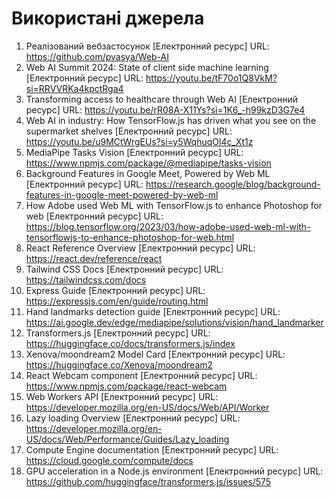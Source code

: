 # Використані джерела

1. Реалізований вебзастосунок [Електронний ресурс] URL: https://github.com/pvasya/Web-AI
2. Web AI Summit 2024: State of client side machine learning [Електронний ресурс] URL: https://youtu.be/tF70o1Q8VkM?si=RRVVRKa4kpctRga4
3. Transforming access to healthcare through Web AI  [Електронний ресурс] URL: https://youtu.be/rR08A-X11Ys?si=1K6_-h99kzD3G7e4
4. Web AI in industry: How TensorFlow.js has driven what you see on the supermarket shelves [Електронний ресурс] URL: https://youtu.be/u9MCtWrgEUs?si=y5WqhuqOl4c_Xt1z
5. MediaPipe Tasks Vision [Електронний ресурс] URL: https://www.npmjs.com/package/@mediapipe/tasks-vision
6. Background Features in Google Meet, Powered by Web ML [Електронний ресурс] URL: https://research.google/blog/background-features-in-google-meet-powered-by-web-ml
7. How Adobe used Web ML with TensorFlow.js to enhance Photoshop for web [Електронний ресурс] URL: https://blog.tensorflow.org/2023/03/how-adobe-used-web-ml-with-tensorflowjs-to-enhance-photoshop-for-web.html
8. React Reference Overview [Електронний ресурс] URL: https://react.dev/reference/react
9. Tailwind CSS Docs [Електронний ресурс] URL: https://tailwindcss.com/docs
10. Express Guide [Електронний ресурс] URL: https://expressjs.com/en/guide/routing.html
11. Hand landmarks detection guide [Електронний ресурс] URL: https://ai.google.dev/edge/mediapipe/solutions/vision/hand_landmarker
12. Transformers.js [Електронний ресурс] URL: https://huggingface.co/docs/transformers.js/index
13. Xenova/moondream2 Model Card [Електронний ресурс] URL: https://huggingface.co/Xenova/moondream2
14. React Webcam component [Електронний ресурс] URL: https://www.npmjs.com/package/react-webcam
15. Web Workers API [Електронний ресурс] URL: https://developer.mozilla.org/en-US/docs/Web/API/Worker
16. Lazy loading Overview [Електронний ресурс] URL: https://developer.mozilla.org/en-US/docs/Web/Performance/Guides/Lazy_loading
17. Compute Engine documentation [Електронний ресурс] URL: https://cloud.google.com/compute/docs
18. GPU acceleration in a Node.js environment [Електронний ресурс] URL: https://github.com/huggingface/transformers.js/issues/575
